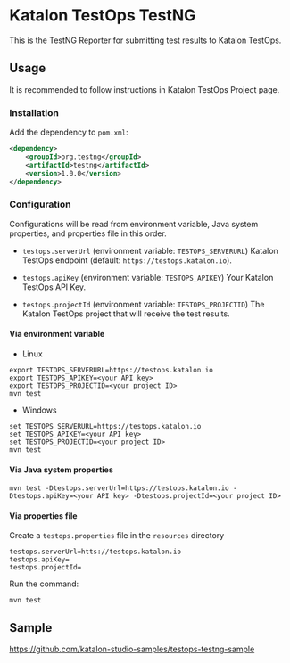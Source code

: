# Katalon TestOps TestNG

This is the TestNG Reporter for submitting test results to Katalon TestOps.

## Usage

It is recommended to follow instructions in Katalon TestOps Project page.

### Installation

Add the dependency to `pom.xml`:

```xml
<dependency>
    <groupId>org.testng</groupId>
    <artifactId>testng</artifactId>
    <version>1.0.0</version>
</dependency>
```

### Configuration

Configurations will be read from environment variable, Java system properties, and properties file in this order.

* `testops.serverUrl` (environment variable: `TESTOPS_SERVERURL`)
Katalon TestOps endpoint (default: `https://testops.katalon.io`).

* `testops.apiKey` (environment variable: `TESTOPS_APIKEY`)
Your Katalon TestOps API Key.

* `testops.projectId` (environment variable: `TESTOPS_PROJECTID`)
The Katalon TestOps project that will receive the test results.

#### Via environment variable

* Linux

```
export TESTOPS_SERVERURL=https://testops.katalon.io
export TESTOPS_APIKEY=<your API key>
export TESTOPS_PROJECTID=<your project ID>
mvn test
```

* Windows

```
set TESTOPS_SERVERURL=https://testops.katalon.io
set TESTOPS_APIKEY=<your API key>
set TESTOPS_PROJECTID=<your project ID>
mvn test
```

#### Via Java system properties

```
mvn test -Dtestops.serverUrl=https://testops.katalon.io -Dtestops.apiKey=<your API key> -Dtestops.projectId=<your project ID>
```

#### Via properties file

Create a `testops.properties` file in the `resources` directory

```
testops.serverUrl=htts://testops.katalon.io
testops.apiKey=
testops.projectId=
```

Run the command:

```
mvn test
```

## Sample

https://github.com/katalon-studio-samples/testops-testng-sample

